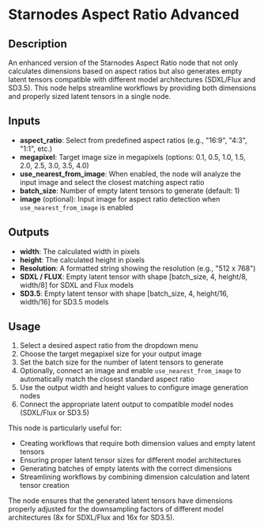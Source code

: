 # Starnodes Aspect Ratio Advanced

## Description
An enhanced version of the Starnodes Aspect Ratio node that not only calculates dimensions based on aspect ratios but also generates empty latent tensors compatible with different model architectures (SDXL/Flux and SD3.5). This node helps streamline workflows by providing both dimensions and properly sized latent tensors in a single node.

## Inputs
- **aspect_ratio**: Select from predefined aspect ratios (e.g., "16:9", "4:3", "1:1", etc.)
- **megapixel**: Target image size in megapixels (options: 0.1, 0.5, 1.0, 1.5, 2.0, 2.5, 3.0, 3.5, 4.0)
- **use_nearest_from_image**: When enabled, the node will analyze the input image and select the closest matching aspect ratio
- **batch_size**: Number of empty latent tensors to generate (default: 1)
- **image** (optional): Input image for aspect ratio detection when `use_nearest_from_image` is enabled

## Outputs
- **width**: The calculated width in pixels
- **height**: The calculated height in pixels
- **Resolution**: A formatted string showing the resolution (e.g., "512 x 768")
- **SDXL / FLUX**: Empty latent tensor with shape [batch_size, 4, height/8, width/8] for SDXL and Flux models
- **SD3.5**: Empty latent tensor with shape [batch_size, 4, height/16, width/16] for SD3.5 models

## Usage
1. Select a desired aspect ratio from the dropdown menu
2. Choose the target megapixel size for your output image
3. Set the batch size for the number of latent tensors to generate
4. Optionally, connect an image and enable `use_nearest_from_image` to automatically match the closest standard aspect ratio
5. Use the output width and height values to configure image generation nodes
6. Connect the appropriate latent output to compatible model nodes (SDXL/Flux or SD3.5)

This node is particularly useful for:
- Creating workflows that require both dimension values and empty latent tensors
- Ensuring proper latent tensor sizes for different model architectures
- Generating batches of empty latents with the correct dimensions
- Streamlining workflows by combining dimension calculation and latent tensor creation

The node ensures that the generated latent tensors have dimensions properly adjusted for the downsampling factors of different model architectures (8x for SDXL/Flux and 16x for SD3.5).
